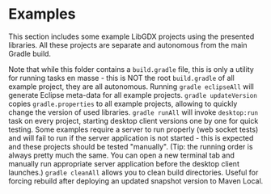 # Examples

This section includes some example LibGDX projects using the presented libraries. All these projects are separate and autonomous from the main Gradle build.

Note that while this folder contains a `build.gradle` file, this is only a utility for running tasks en masse - this is NOT the root `build.gradle` of all example project, they are all autonomous. Running `gradle eclipseAll` will generate Eclipse meta-data for all example projects. `gradle updateVersion` copies `gradle.properties` to all example projects, allowing to quickly change the version of used libraries. `gradle runAll` will invoke `desktop:run` task on every project, starting desktop client versions one by one for quick testing. Some examples require a server to run properly (web socket tests) and will fail to run if the server application is not started - this is expected and these projects should be tested "manually". (Tip: the running order is always pretty much the same. You can open a new terminal tab and manually run appropriate server application before the desktop client launches.) `gradle cleanAll` allows you to clean build directories. Useful for forcing rebuild after deploying an updated snapshot version to Maven Local.
